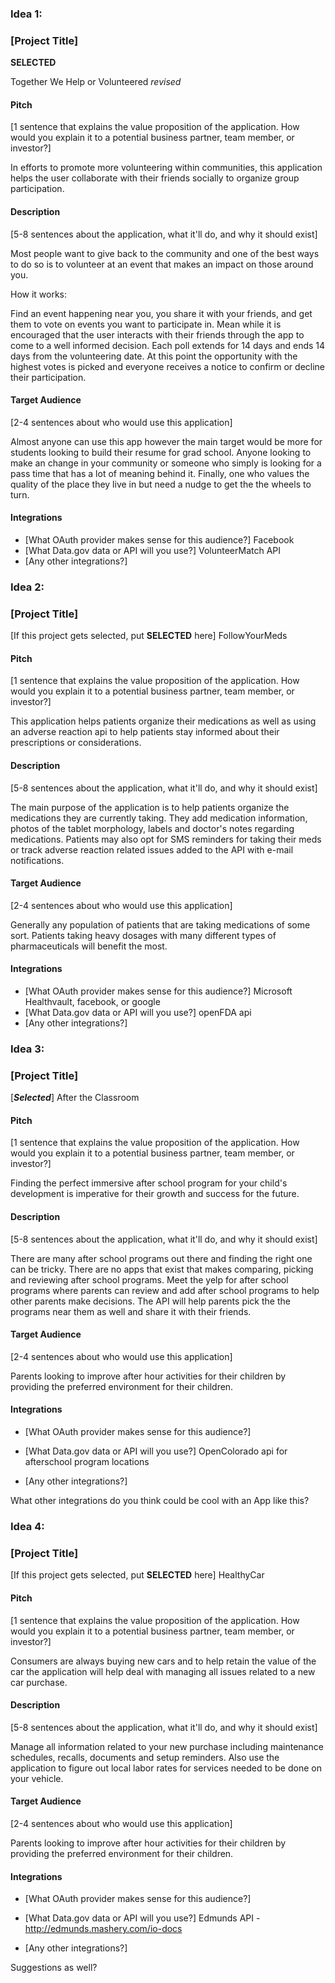 ### Idea 1:

### [Project Title]


**SELECTED**

Together We Help or Volunteered *revised*

#### Pitch
[1 sentence that explains the value proposition of the application. How would
you explain it to a potential business partner, team member, or investor?]

In efforts to promote more volunteering within communities, this application helps the user
collaborate with their friends socially to organize group participation.

#### Description

[5-8 sentences about the application, what it'll do, and why it should exist]

Most people want to give back to the community and one of the best ways to do so is to volunteer
at an event that makes an impact on those around you.

How it works:

Find an event happening near you, you share it with your friends,
and get them to vote on events you want to participate in. Mean while it is encouraged that the user interacts
with their friends through the app to come to a well informed decision. Each poll extends for 14 days and ends 14 days
from the volunteering date. At this point the opportunity with the highest votes is picked and everyone receives a
notice to confirm or decline their participation.

#### Target Audience

[2-4 sentences about who would use this application]

Almost anyone can use this app however the main target would be more for students looking to build their resume
for grad school. Anyone looking to make an change in your community or someone who simply is looking
for a pass time that has a lot of meaning behind it. Finally, one who values the quality of the place they live in but need a nudge to get the the wheels to turn.

#### Integrations

* [What OAuth provider makes sense for this audience?]
Facebook
* [What Data.gov data or API will you use?]
VolunteerMatch API
* [Any other integrations?]




### Idea 2:

### [Project Title]

[If this project gets selected, put **SELECTED** here]
FollowYourMeds

#### Pitch

[1 sentence that explains the value proposition of the application. How would
you explain it to a potential business partner, team member, or investor?]

This application helps patients organize their medications as well as using an adverse reaction api to help
patients stay informed about their prescriptions or considerations.



#### Description

[5-8 sentences about the application, what it'll do, and why it should exist]

The main purpose of the application is to help patients organize the medications they are currently
taking. They add medication information, photos of the tablet morphology, labels and doctor's notes
regarding medications. Patients may also opt for SMS reminders for taking their meds or
track adverse reaction related issues added to the API with e-mail notifications.

#### Target Audience

[2-4 sentences about who would use this application]

Generally any population of patients that are taking medications of some sort. Patients taking heavy
dosages with many different types of pharmaceuticals will benefit the most.

#### Integrations

* [What OAuth provider makes sense for this audience?]
Microsoft Healthvault, facebook, or google
* [What Data.gov data or API will you use?]
openFDA api
* [Any other integrations?]


### Idea 3:

### [Project Title]

[***Selected***]
After the Classroom

#### Pitch

[1 sentence that explains the value proposition of the application. How would
you explain it to a potential business partner, team member, or investor?]

Finding the perfect immersive after school program for your child's development is imperative for their
growth and success for the future.

#### Description

[5-8 sentences about the application, what it'll do, and why it should exist]

There are many after school programs out there and finding the right one can be tricky. There are no apps that exist
that makes comparing, picking and reviewing after school programs. Meet the yelp for after school programs
where parents can review and add after school programs to help other parents make decisions. The API will help
parents pick the the programs near them as well and share it with their friends.

#### Target Audience

[2-4 sentences about who would use this application]

Parents looking to improve after hour activities for their children by providing the preferred
environment for their children.


#### Integrations

* [What OAuth provider makes sense for this audience?]

* [What Data.gov data or API will you use?]
OpenColorado api for afterschool program locations
* [Any other integrations?]

What other integrations do you think could be cool with an App like this?


### Idea 4:

### [Project Title]

[If this project gets selected, put **SELECTED** here]
HealthyCar

#### Pitch

[1 sentence that explains the value proposition of the application. How would
you explain it to a potential business partner, team member, or investor?]

Consumers are always buying new cars and to help retain the value of the car the application
will help deal with managing all issues related to a new car purchase.

#### Description

[5-8 sentences about the application, what it'll do, and why it should exist]

Manage all information related to your new purchase including maintenance schedules, recalls, documents and
setup reminders. Also use the application to figure out local labor rates for services needed to be
done on your vehicle.

#### Target Audience

[2-4 sentences about who would use this application]

Parents looking to improve after hour activities for their children by providing the preferred
environment for their children.


#### Integrations

* [What OAuth provider makes sense for this audience?]

* [What Data.gov data or API will you use?]
Edmunds API - http://edmunds.mashery.com/io-docs
* [Any other integrations?]

Suggestions as well?
